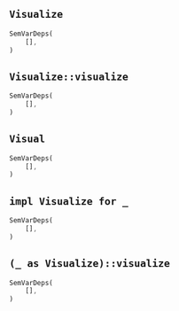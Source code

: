 ## `Visualize`

```rust
SemVarDeps(
    [],
)
```

## `Visualize::visualize`

```rust
SemVarDeps(
    [],
)
```

## `Visual`

```rust
SemVarDeps(
    [],
)
```

## `impl Visualize for _`

```rust
SemVarDeps(
    [],
)
```

## `(_ as Visualize)::visualize`

```rust
SemVarDeps(
    [],
)
```
